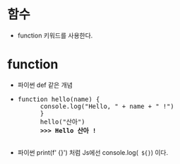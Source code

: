 # 함수

- function 키워드를 사용한다.

# function

- 파이썬 def 같은 개념 

- <pre>function hello(name) {
        console.log("Hello, " + name + " !")
        }
        hello("산아")
        <strong>>>> Hello 산아 !</strong>
        </pre>

- 파이썬 print(f' {}') 처럼 Js에선 console.log(` ${}`) 이다.
